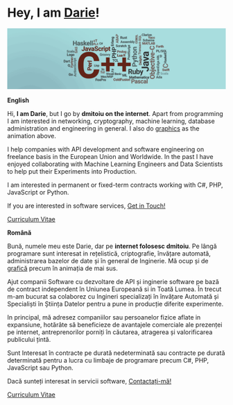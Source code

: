 # Hey, I am [Darie](https://www.linkedin.com/in/dmitoiu)!

![](Docs/88445674fd944fd1db76140e2e989887.gif)

**English**

Hi, **I am Darie**, but I go by **dmitoiu on the internet**. Apart from programming I am interested in networking, cryptography, machine learning, database administration and engineering in general. 
I also do [graphics](https://dmitoiu.com) as the animation above.

I help companies with API development and software engineering on freelance basis in the European Union and Worldwide. In the past I have enjoyed collaborating with Machine Learning Engineers and Data Scientists to help put their Experiments into Production.

I am interested in permanent or fixed-term contracts working with C#, PHP, JavaScript or Python.

If you are interested in software services, [Get in Touch!](mailto:dmitoiu@hotmail.com)

[Curriculum Vitae](https://github.com/dmitoiu/Curriculum-Vitae/blob/master/Darie-Dragos_Mitoiu_Resume.pdf)

**Română**

Bună, numele meu este Darie, dar pe **internet folosesc dmitoiu**. Pe lângă programare sunt interesat in rețelistică, criptografie, învățare automată, administrarea bazelor de date și în general de Inginerie. Mă ocup și de [grafică](https://dmitoiu.com) precum în animația de mai sus.

Ajut companii Software cu dezvoltare de API și inginerie software pe bază de contract independent în Uniunea Europeană si in Toată Lumea. În trecut m-am bucurat sa colaborez cu Ingineri specializați în învățare Automată și Specialiști în Știința Datelor pentru a pune in producție diferite experimente.  

In principal, mă adresez companiilor sau persoanelor fizice aflate in expansiune, hotărâte să beneficieze de avantajele comerciale ale prezenței pe internet, antreprenorilor porniți în căutarea, atragerea și valorificarea publicului țintă.

Sunt Interesat în contracte pe durată nedeterminată sau contracte pe durată determinată pentru a lucra cu limbaje de programare precum C#, PHP, JavaScript sau Python.

Dacă sunteți interesat in servicii software, [Contactați-mă!](mailto:dmitoiu@hotmail.com)

[Curriculum Vitae](https://github.com/dmitoiu/Curriculum-Vitae/blob/master/Darie-Dragos_Mitoiu_Resume.pdf)